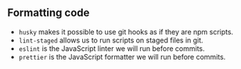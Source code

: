 ## Formatting code

- `husky` makes it possible to use git hooks as if they are npm scripts.
- `lint-staged` allows us to run scripts on staged files in git.
- `eslint` is the JavaScript linter we will run before commits.
- `prettier` is the JavaScript formatter we will run before commits.
